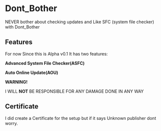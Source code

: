 # Dont_Bother
NEVER bother about checking updates and Like SFC (system file checker) with Dont_Bother


## Features

For now Since this is Alpha v0.1 It has two features:

**Advanced System File Checker(ASFC)**

**Auto Online Update(AOU)**


**WARNING!**

I WILL **NOT** BE RESPONSIBLE FOR ANY DAMAGE DONE IN ANY WAY

## Certificate

I did create a Certificate for the setup but if it says Unknown publisher dont worry.
